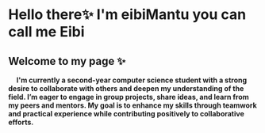 <h1> Hello there✨ I'm eibiMantu you can call me Eibi</h1>
<h2>Welcome to my page ✨ </h2>
<b>
<p> &nbsp;&nbsp; &nbsp;  I'm currently a second-year computer science student with a strong desire to collaborate with others and deepen my understanding of the field. I&rsquo;m eager to engage in group projects, share ideas, and learn from my peers and mentors. My goal is to enhance my skills through teamwork and practical experience while contributing positively to collaborative efforts.</p>
